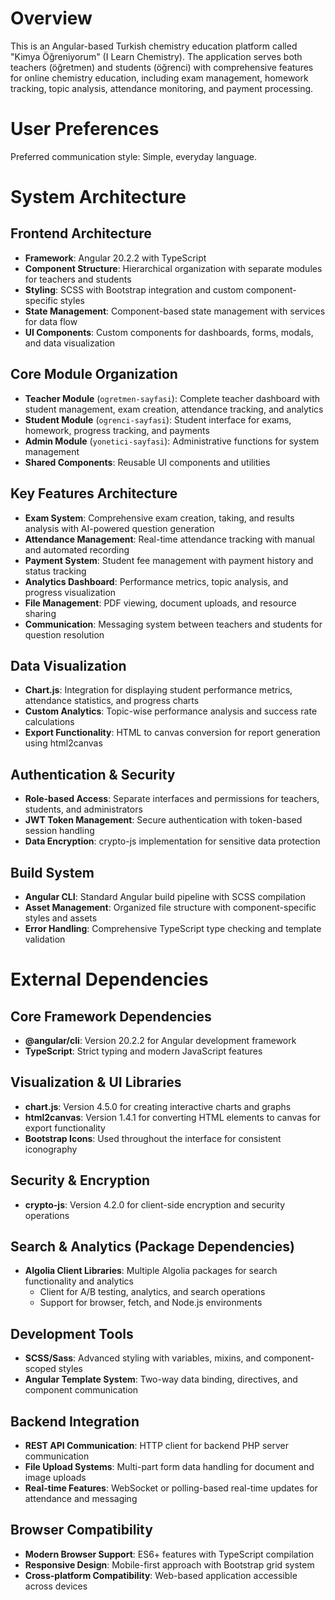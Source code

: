 # Overview

This is an Angular-based Turkish chemistry education platform called "Kimya Öğreniyorum" (I Learn Chemistry). The application serves both teachers (öğretmen) and students (öğrenci) with comprehensive features for online chemistry education, including exam management, homework tracking, topic analysis, attendance monitoring, and payment processing.

# User Preferences

Preferred communication style: Simple, everyday language.

# System Architecture

## Frontend Architecture
- **Framework**: Angular 20.2.2 with TypeScript
- **Component Structure**: Hierarchical organization with separate modules for teachers and students
- **Styling**: SCSS with Bootstrap integration and custom component-specific styles
- **State Management**: Component-based state management with services for data flow
- **UI Components**: Custom components for dashboards, forms, modals, and data visualization

## Core Module Organization
- **Teacher Module** (`ogretmen-sayfasi`): Complete teacher dashboard with student management, exam creation, attendance tracking, and analytics
- **Student Module** (`ogrenci-sayfasi`): Student interface for exams, homework, progress tracking, and payments
- **Admin Module** (`yonetici-sayfasi`): Administrative functions for system management
- **Shared Components**: Reusable UI components and utilities

## Key Features Architecture
- **Exam System**: Comprehensive exam creation, taking, and results analysis with AI-powered question generation
- **Attendance Management**: Real-time attendance tracking with manual and automated recording
- **Payment System**: Student fee management with payment history and status tracking
- **Analytics Dashboard**: Performance metrics, topic analysis, and progress visualization
- **File Management**: PDF viewing, document uploads, and resource sharing
- **Communication**: Messaging system between teachers and students for question resolution

## Data Visualization
- **Chart.js**: Integration for displaying student performance metrics, attendance statistics, and progress charts
- **Custom Analytics**: Topic-wise performance analysis and success rate calculations
- **Export Functionality**: HTML to canvas conversion for report generation using html2canvas

## Authentication & Security
- **Role-based Access**: Separate interfaces and permissions for teachers, students, and administrators
- **JWT Token Management**: Secure authentication with token-based session handling
- **Data Encryption**: crypto-js implementation for sensitive data protection

## Build System
- **Angular CLI**: Standard Angular build pipeline with SCSS compilation
- **Asset Management**: Organized file structure with component-specific styles and assets
- **Error Handling**: Comprehensive TypeScript type checking and template validation

# External Dependencies

## Core Framework Dependencies
- **@angular/cli**: Version 20.2.2 for Angular development framework
- **TypeScript**: Strict typing and modern JavaScript features

## Visualization & UI Libraries
- **chart.js**: Version 4.5.0 for creating interactive charts and graphs
- **html2canvas**: Version 1.4.1 for converting HTML elements to canvas for export functionality
- **Bootstrap Icons**: Used throughout the interface for consistent iconography

## Security & Encryption
- **crypto-js**: Version 4.2.0 for client-side encryption and security operations

## Search & Analytics (Package Dependencies)
- **Algolia Client Libraries**: Multiple Algolia packages for search functionality and analytics
  - Client for A/B testing, analytics, and search operations
  - Support for browser, fetch, and Node.js environments

## Development Tools
- **SCSS/Sass**: Advanced styling with variables, mixins, and component-scoped styles
- **Angular Template System**: Two-way data binding, directives, and component communication

## Backend Integration
- **REST API Communication**: HTTP client for backend PHP server communication
- **File Upload Systems**: Multi-part form data handling for document and image uploads
- **Real-time Features**: WebSocket or polling-based real-time updates for attendance and messaging

## Browser Compatibility
- **Modern Browser Support**: ES6+ features with TypeScript compilation
- **Responsive Design**: Mobile-first approach with Bootstrap grid system
- **Cross-platform Compatibility**: Web-based application accessible across devices